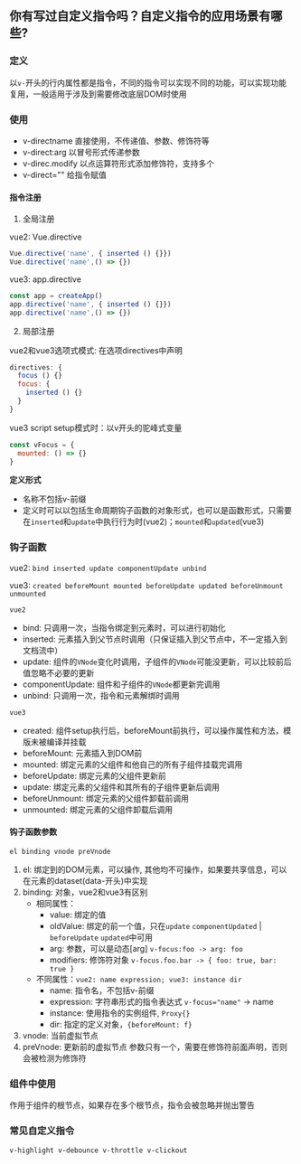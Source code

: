 ## 你有写过自定义指令吗？自定义指令的应用场景有哪些?
### 定义
以`v-`开头的行内属性都是指令，不同的指令可以实现不同的功能，可以实现功能复用，一般适用于涉及到需要修改底层DOM时使用

### 使用
- v-directname 直接使用，不传递值、参数、修饰符等
- v-direct:arg 以冒号形式传递参数
- v-direc.modify 以点运算符形式添加修饰符，支持多个
- v-direct="" 给指令赋值

#### 指令注册
1. 全局注册
   
vue2: Vue.directive
```js
Vue.directive('name', { inserted () {}})
Vue.directive('name',() => {})
```

vue3: app.directive
```js
const app = createApp()
app.directive('name', { inserted () {}})
app.directive('name',() => {})
```
2. 局部注册
   
vue2和vue3选项式模式: 在选项directives中声明
```js
directives: {
  focus () {}
  focus: {
    inserted () {}
  }
}
```
vue3 script setup模式时：以v开头的驼峰式变量
```js
const vFocus = {
  mounted: () => {}
}
```
**定义形式**
- 名称不包括v-前缀
- 定义时可以以包括生命周期钩子函数的对象形式，也可以是函数形式，只需要在`inserted`和`update`中执行行为时(vue2)；`mounted`和`updated`(vue3)

### 钩子函数
vue2: `bind inserted update componentUpdate unbind`

vue3: `created beforeMount mounted beforeUpdate updated beforeUnmount unmounted`

`vue2`
- bind: 只调用一次，当指令绑定到元素时，可以进行初始化
- inserted: 元素插入到父节点时调用（只保证插入到父节点中，不一定插入到文档流中）
- update: 组件的`VNode`变化时调用，子组件的`VNode`可能没更新，可以比较前后值忽略不必要的更新
- componentUpdate: 组件和子组件的`VNode`都更新完调用
- unbind: 只调用一次，指令和元素解绑时调用

`vue3`
- created: 组件setup执行后，beforeMount前执行，可以操作属性和方法，模版未被编译并挂载
- beforeMount: 元素插入到DOM前
- mounted: 绑定元素的父组件和他自己的所有子组件挂载完调用
- beforeUpdate: 绑定元素的父组件更新前
- update: 绑定元素的父组件和其所有的子组件更新后调用
- beforeUnmount: 绑定元素的父组件卸载前调用
- unmounted: 绑定元素的父组件卸载后调用

#### 钩子函数参数
`el binding vnode preVnode`
1. el: 绑定到的DOM元素，可以操作, 其他均不可操作，如果要共享信息，可以在元素的dataset(data-开头)中实现
2. binding: 对象，vue2和vue3有区别
   - 相同属性：
     - value: 绑定的值
     - oldValue: 绑定的前一个值，只在`update` `componentUpdated` | `beforeUpdate` `updated`中可用
     - arg: 参数，可以是动态[arg] `v-focus:foo -> arg: foo`
     - modifiers: 修饰符对象 `v-focus.foo.bar -> { foo: true, bar: true }`
   - 不同属性：`vue2: name expression; vue3: instance dir`
     - name: 指令名，不包括v-前缀
     - expression: 字符串形式的指令表达式 `v-focus="name"` -> name
     - instance: 使用指令的实例组件, `Proxy{}`
     - dir: 指定的定义对象，`{beforeMount: f}`
3. vnode: 当前虚拟节点
4. preVnode: 更新前的虚拟节点
参数只有一个，需要在修饰符前面声明，否则会被检测为修饰符
### 组件中使用
作用于组件的根节点，如果存在多个根节点，指令会被忽略并抛出警告

### 常见自定义指令
`v-highlight v-debounce v-throttle v-clickout `

